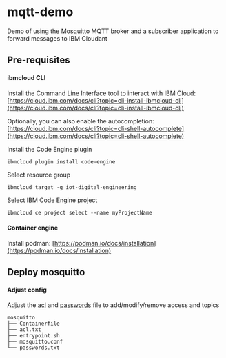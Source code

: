 # mqtt-demo

Demo of using the Mosquitto MQTT broker and a subscriber application to forward messages to IBM Cloudant

## Pre-requisites

#### ibmcloud CLI

Install the Command Line Interface tool to interact with IBM Cloud:<br />
[https://cloud.ibm.com/docs/cli?topic=cli-install-ibmcloud-cli](https://cloud.ibm.com/docs/cli?topic=cli-install-ibmcloud-cli)

Optionally, you can also enable the autocompletion:<br />
[https://cloud.ibm.com/docs/cli?topic=cli-shell-autocomplete](https://cloud.ibm.com/docs/cli?topic=cli-shell-autocomplete)

Install the Code Engine plugin

```
ibmcloud plugin install code-engine
```

Select resource group

```
ibmcloud target -g iot-digital-engineering
```

Select IBM Code Engine project

```
ibmcloud ce project select --name myProjectName
```

#### Container engine

Install podman: [https://podman.io/docs/installation](https://podman.io/docs/installation)

## Deploy mosquitto

#### Adjust config

Adjust the [acl](./mosquitto/acl.txt) and [passwords](./mosquitto/passwords.txt) file to add/modify/remove access and topics

```
mosquitto
├── Containerfile
├── acl.txt
├── entrypoint.sh
├── mosquitto.conf
└── passwords.txt
```
